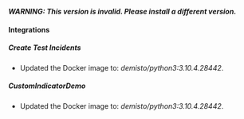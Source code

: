 ***WARNING: This version is invalid. Please install a different version.***

#### Integrations
##### Create Test Incidents
- Updated the Docker image to: *demisto/python3:3.10.4.28442*.
##### CustomIndicatorDemo
- Updated the Docker image to: *demisto/python3:3.10.4.28442*.
